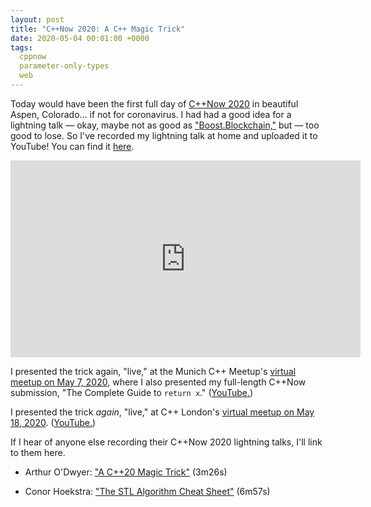 ```yaml
---
layout: post
title: "C++Now 2020: A C++ Magic Trick"
date: 2020-05-04 00:01:00 +0000
tags:
  cppnow
  parameter-only-types
  web
---
```


Today would have been the first full day of [C++Now 2020](https://cppnow.org)
in beautiful Aspen, Colorado... if not for coronavirus. I had had a good idea for a
lightning talk — okay, maybe not as good as ["Boost.Blockchain,"](https://www.youtube.com/watch?v=2v2N12xeruc)
but — too good to lose. So I've recorded my lightning talk at home and uploaded it to YouTube!
You can find it [here](https://www.youtube.com/watch?v=XO0p9zNCCDE).

<iframe width="560" height="315" src="https://www.youtube.com/embed/XO0p9zNCCDE" frameborder="0"
 allow="accelerometer; autoplay; encrypted-media; gyroscope; picture-in-picture" allowfullscreen></iframe>

I presented the trick again, "live," at the Munich C++ Meetup's
[virtual meetup on May 7, 2020](https://www.meetup.com/MUCplusplus/events/269946215/),
where I also presented my full-length C++Now submission, "The Complete Guide to `return x`."
([YouTube.](https://www.youtube.com/watch?v=80TXwV_sdCY))

I presented the trick _again_, "live," at C++ London's
[virtual meetup on May 18, 2020](https://www.meetup.com/CppLondon/events/268533324/).
([YouTube.](https://www.youtube.com/watch?v=vzi0lTVyb-g&t=38m58s))

If I hear of anyone else recording their C++Now 2020 lightning talks, I'll link to them here.

- Arthur O'Dwyer: ["A C++20 Magic Trick"](https://www.youtube.com/watch?v=XO0p9zNCCDE) (3m26s)

- Conor Hoekstra: ["The STL Algorithm Cheat Sheet"](https://www.youtube.com/watch?v=LMmFpOhcQhA) (6m57s)
